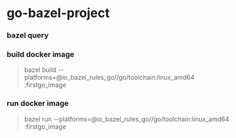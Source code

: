 # go-bazel-project

### bazel query

> 

### build docker image

> bazel build --platforms=@io_bazel_rules_go//go/toolchain:linux_amd64 :firstgo_image  

### run docker image

> bazel run --platforms=@io_bazel_rules_go//go/toolchain:linux_amd64 :firstgo_image